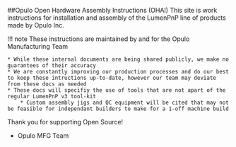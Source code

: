 ##Opulo Open Hardware Assembly Instructions (OHAI)
This site is work instructions for installation and assembly of the LumenPnP line of products made by Opulo Inc.

!!! note
	These instructions are maintained by and for the Opulo Manufacturing Team
	
	* While these internal documents are being shared publicly, we make no guarantees of their accuracy 
	* We are constantly improving our production processes and do our best to keep these intructions up-to-date, however our team may deviate from these docs as needed
	* These docs will specifiy the use of tools that are not apart of the regular LumenPnP v3 tool-kit
		* Custom assembly jigs and QC equipment will be cited that may not be feasible for independant builders to make for a 1-off machine build

Thank you for supporting Open Source!<br>
- Opulo MFG Team